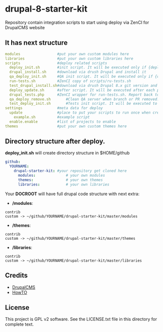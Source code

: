 # drupal-8-starter-kit
Repository contain integration scripts to start using deploy via ZenCI for DrupalCMS website

It has next structure
-------
```yaml
modules					#put your own custom modules here
libraries				#put your own custom libraries here
scripts					#deploy related scripts
  deploy_init.sh		#init script. It will be executed only if {deploy_dir} is empty
  drupal_install.sh		#download via drush Drupal and install it
  qa_deploy_init.sh		#QA init script. It will be executed only if {deploy_dir} is empty
  run-tests.sh			#ZenCI copy of scripts/ru-tests.sh
  test_drupal_install.sh#download via drush Drupal 8.x git version and install it
  deploy_update.sh		#after script. It will be executed after each push to repository
  drupal_tests.php		#ZenCI wrapper for run-tests.sh. Report back to ZenCI tests status.
  qa_deploy_remove.sh		#Clean QA server when branch or PR removed.
  test_deploy_init.sh		#Tests init script. It will be executed to prepare Drupal for test.
settings				#meta data for deploy
  update				#place to put your scripts to run once when created
    example.sh			#example script
  enable.enable			#list of projects to enable
themes					#put your own custom themes here
```
## Directory structure after deploy.

**deploy_init.sh** will create directory structure in $HOME/github 

```yaml
github:
  YOURNAME:
    drupal-starter-kit:	#your repository get cloned here
      modules: 				# your own modules
      themes: 				# your own themes
      libraries: 			# your own libraries
```

Your **DOCROOT** will have full drupal code structure with next extra:

- **/modules**:

```textile
contrib 
custom -> ~/github/YOURNAME/drupal-starter-kit/master/modules
```

- **/themes**:

```textile
contrib 
custom -> ~/github/YOURNAME/drupal-starter-kit/master/themes
```

- **/libraries**:

```textile
contrib 
custom -> ~/github/YOURNAME/drupal-starter-kit/master/libraries
```

Credits
-------

- [DrupalCMS](https://drupal.org)
- [HowTO](http://docs.zen.ci/deploy/deploy-drupal-7x)


License
-------

This project is GPL v2 software. See the LICENSE.txt file in this directory for
complete text.
